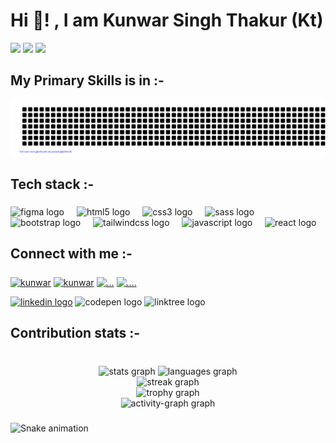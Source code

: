 <h1 align="left">Hi 👋! , I am Kunwar Singh Thakur (Kt)  </h1>

<div>
<img src="https://user-images.githubusercontent.com/74038190/212748830-4c709398-a386-4761-84d7-9e10b98fbe6e.gif" height=200 >
<img src="https://user-images.githubusercontent.com/74038190/212750672-2f3f2b50-c84f-4ed8-a60a-849ae69ff9df.gif" height=200>
<img src="https://user-images.githubusercontent.com/74038190/213760710-201a57d2-95f1-45c7-b910-44faf209d2f8.gif" width=260>
</div>

<h2>My Primary Skills is in  :-  </h2>

![gitartwork](gitartwork.svg)








###

<h2 align="left">Tech  stack :-</h2>

###

<div align="left">
  <img src="https://cdn.jsdelivr.net/gh/devicons/devicon/icons/figma/figma-original.svg" height="30" alt="figma logo"  />
  <img width="12" />
  <img src="https://cdn.jsdelivr.net/gh/devicons/devicon/icons/html5/html5-original.svg" height="30" alt="html5 logo"  />
  <img width="12" />
  <img src="https://cdn.jsdelivr.net/gh/devicons/devicon/icons/css3/css3-original.svg" height="30" alt="css3 logo"  />
  <img width="12" />
  <img src="https://cdn.jsdelivr.net/gh/devicons/devicon/icons/sass/sass-original.svg" height="30" alt="sass logo"  />
  <img width="12" />
  <img src="https://cdn.jsdelivr.net/gh/devicons/devicon/icons/bootstrap/bootstrap-original.svg" height="30" alt="bootstrap logo"  />
  <img width="12" />
  <img src="https://cdn.simpleicons.org/tailwindcss/06B6D4" height="30" alt="tailwindcss logo"  />
  <img width="12" />
  <img src="https://cdn.jsdelivr.net/gh/devicons/devicon/icons/javascript/javascript-original.svg" height="30" alt="javascript logo"  />
  <img width="12" />
  <img src="https://cdn.jsdelivr.net/gh/devicons/devicon/icons/react/react-original.svg" height="30" alt="react logo"  />
</div>

###

<h2 align="left">Connect with me :-</h2>

###
 <a href="https://leetcode.com/u/kunwarsinghthakur821/" target="blank"><img align="center" src="https://raw.githubusercontent.com/rahuldkjain/github-profile-readme-generator/master/src/images/icons/Social/leet-code.svg" alt="kunwar" height="30" width="40" /></a>
 <a href="https://www.geeksforgeeks.org/user/kunwarsinghxcda/" target="blank"><img align="center" src="https://raw.githubusercontent.com/rahuldkjain/github-profile-readme-generator/master/src/images/icons/Social/geeks-for-geeks.svg" alt="kunwar" height="30" width="40" /></a>
 <a href="https://www.hackerrank.com/profile/kunwarsinghthak1" target="blank"><img align="center" src="https://raw.githubusercontent.com/rahuldkjain/github-profile-readme-generator/master/src/images/icons/Social/hackerrank.svg" alt="..." height="30" width="40" /></a>
<a href="https://codeforces.com/profile/KUNWAR_SINGH_THAKUR" target="blank"><img align="center" src="https://raw.githubusercontent.com/rahuldkjain/github-profile-readme-generator/master/src/images/icons/Social/codeforces.svg" alt="...." height="30" width="40" /></a>
<div align="left">


 
  <a href="https://www.linkedin.com/in/kunwar-singhthakur-959114220/"><img src="https://img.shields.io/static/v1?message=LinkedIn&logo=linkedin&label=&color=0077B5&logoColor=white&labelColor=&style=for-the-badge" height="35" alt="linkedin logo"  /></a>
  <img src="https://img.shields.io/static/v1?message=Codepen&logo=codepen&label=&color=000000&logoColor=white&labelColor=&style=for-the-badge" height="35" alt="codepen logo"  />
  <img src="https://img.shields.io/static/v1?message=Linktree&logo=linktree&label=&color=1de9b6&logoColor=white&labelColor=&style=for-the-badge" height="35" alt="linktree logo"  />
</div>

###

<h2 align="left">Contribution stats :-</h2>

###

<br clear="both">

<div align="center">
  <img src="https://github-readme-stats.vercel.app/api?username=10-KUNWAR&hide_title=false&hide_rank=false&show_icons=true&include_all_commits=true&count_private=true&disable_animations=false&theme=default&locale=en&hide_border=true&order=1&custom_title=stats" height="150" alt="stats graph" /> 
  <img src="https://github-readme-stats.vercel.app/api/top-langs?username=10-KUNWAR&locale=en&hide_title=false&layout=compact&card_width=320&langs_count=10&theme=default&hide_border=true&order=2" height="150" alt="languages graph" /> <br>
  <img src="https://streak-stats.demolab.com?user=10-KUNWAR&locale=en&mode=daily&theme=default&hide_border=false&border_radius=5&order=3" height="200" alt="streak graph" /> <br>
  <img src="https://github-profile-trophy.vercel.app?username=10-KUNWAR&theme=flat&column=-1&row=1&margin-w=8&margin-h=8&no-bg=false&no-frame=true&order=4" height="150" alt="trophy graph" /> <br>
  <img src="https://github-readme-activity-graph.vercel.app/graph?username=10-KUNWAR&radius=90&theme=elegant&area=true&order=5&bg_color=black&point=pink&custom_title=Graph&hide_border=true" height="300" alt="activity-graph graph"  />
</div>

###

![Snake animation](https://github.com/eagrundy/eagrundy/blob/output/github-contribution-grid-snake.svg)

###
